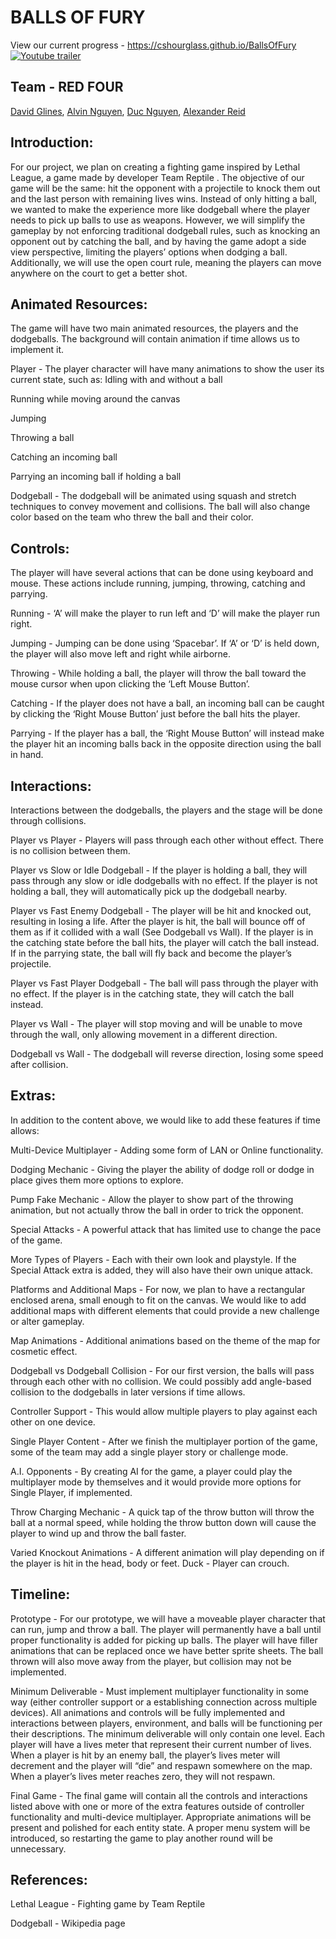 
# BALLS OF FURY
View our current progress - https://cshourglass.github.io/BallsOfFury
[![Youtube trailer](https://img.youtube.com/vi/OLbmxvDB_dE/1.jpg)](https://www.youtube.com/watch?v=OLbmxvDB_dE)

## Team - RED FOUR
[David Glines](https://github.com/dglines), [Alvin Nguyen](https://github.com/alveeno), [Duc Nguyen](https://github.com/davidnguyen2302), [Alexander Reid](https://github.com/cshourglass)



## Introduction:
For our project, we plan on creating a fighting game inspired by Lethal League, a game made by developer Team Reptile <Steam Link>.  The objective of our game will be the same: hit the opponent with a projectile to knock them out and the last person with remaining lives wins.  Instead of only hitting a ball, we wanted to make the experience more like dodgeball where the player needs to pick up balls to use as weapons.  However, we will simplify the gameplay by not enforcing traditional dodgeball rules, such as knocking an opponent out by catching the ball, and by having the game adopt a side view perspective, limiting the players’ options when dodging a ball.  Additionally, we will use the open court rule, meaning the players can move anywhere on the court to get a better shot.

## Animated Resources:
The game will have two main animated resources, the players and the dodgeballs.  The background will contain animation if time allows us to implement it.

Player - The player character will have many animations to show the user its current state, such as:
Idling with and without a ball

Running while moving around the canvas

Jumping

Throwing a ball

Catching an incoming ball

Parrying an incoming ball if holding a ball

Dodgeball - The dodgeball will be animated using squash and stretch techniques to convey movement and collisions.  The ball will also change color based on the team who threw the ball and their color.

## Controls:
The player will have several actions that can be done using keyboard and mouse.  These actions include running, jumping, throwing, catching and parrying.

Running - ‘A’ will make the player to run left and ‘D’ will make the player run right.

Jumping - Jumping can be done using ‘Spacebar’.  If ‘A’ or ‘D’ is held down, the player will also move left and right while airborne.

Throwing - While holding a ball, the player will throw the ball toward the mouse cursor when upon clicking the ‘Left Mouse Button’.

Catching - If the player does not have a ball, an incoming ball can be caught by clicking the ‘Right Mouse Button’ just before the ball hits the player.

Parrying - If the player has a ball, the ‘Right Mouse Button’ will instead make the player hit an incoming balls back in the opposite direction using the ball in hand.

## Interactions:
Interactions between the dodgeballs, the players and the stage will be done through collisions.

Player vs Player - Players will pass through each other without effect.  There is no collision between them.

Player vs Slow or Idle Dodgeball - If the player is holding a ball, they will pass through any slow or idle dodgeballs with no effect.  If the player is not holding a ball, they will automatically pick up the dodgeball nearby.

Player vs Fast Enemy Dodgeball - The player will be hit and knocked out, resulting in losing a life. After the player is hit, the ball will bounce off of them as if it collided with a wall (See Dodgeball vs Wall).  If the player is in the catching state before the ball hits, the player will catch the ball instead.  If in the parrying state, the ball will fly back and become the player’s projectile.

Player vs Fast Player Dodgeball - The ball will pass through the player with no effect.  If the player is in the catching state, they will catch the ball instead.

Player vs Wall - The player will stop moving and will be unable to move through the wall, only allowing movement in a different direction.

Dodgeball vs Wall - The dodgeball will reverse direction, losing some speed after collision.

## Extras:
In addition to the content above, we would like to add these features if time allows:

Multi-Device Multiplayer - Adding some form of LAN or Online functionality.

Dodging Mechanic - Giving the player the ability of dodge roll or dodge in place gives them more options to explore.

Pump Fake Mechanic - Allow the player to show part of the throwing animation, but not actually throw the ball in order to trick the opponent.

Special Attacks - A powerful attack that has limited use to change the pace of the game.

More Types of Players - Each with their own look and playstyle.  If the Special Attack extra is added, they will also have their own unique attack.

Platforms and Additional Maps - For now, we plan to have a rectangular enclosed arena, small enough to fit on the canvas.  We would like to add additional maps with different elements that could provide a new challenge or alter gameplay.

Map Animations - Additional animations based on the theme of the map for cosmetic effect.

Dodgeball vs Dodgeball Collision - For our first version, the balls will pass through each other with no collision.  We could possibly add angle-based collision to the dodgeballs in later versions if time allows.

Controller Support - This would allow multiple players to play against each other on one device.

Single Player Content - After we finish the multiplayer portion of the game, some of the team may add a single player story or challenge mode.

A.I. Opponents - By creating AI for the game, a player could play the multiplayer mode by themselves and it would provide more options for Single Player, if implemented.

Throw Charging Mechanic - A quick tap of the throw button will throw the ball at a normal speed, while holding the throw button down will cause the player to wind up and throw the ball faster.

Varied Knockout Animations - A different animation will play depending on if the player is hit in the head, body or feet.
Duck - Player can crouch. 




## Timeline:
Prototype - For our prototype, we will have a moveable player character that can run, jump and throw a ball.  The player will permanently have a ball until proper functionality is added for picking up balls.  The player will have filler animations that can be replaced once we have better sprite sheets.  The ball thrown will also move away from the player, but collision may not be implemented.

Minimum Deliverable - Must implement multiplayer functionality in some way (either controller support or a establishing connection across multiple devices).  All animations and controls will be fully implemented and interactions between players, environment, and balls will be functioning per their descriptions.  The minimum deliverable will only contain one level.  Each player will have a lives meter that represent their current number of lives.  When a player is hit by an enemy ball, the player’s lives meter will decrement and the player will “die” and respawn somewhere on the map.  When a player’s lives meter reaches zero, they will not respawn.

Final Game - The final game will contain all the controls and interactions listed above with one or more of the extra features outside of controller functionality and multi-device multiplayer.  Appropriate animations will be present and polished for each entity state.  A proper menu system will be introduced, so restarting the game to play another round will be unnecessary.

## References:
Lethal League - Fighting game by Team Reptile

Dodgeball - Wikipedia page

